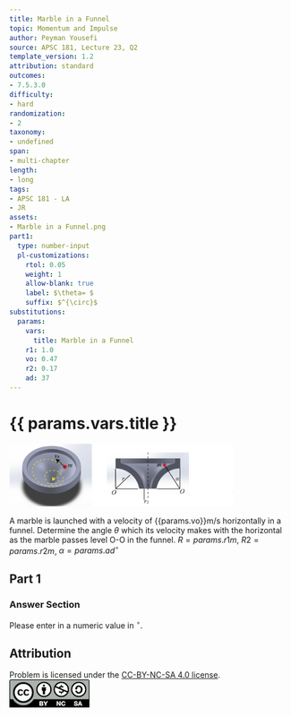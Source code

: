 ```yaml
---
title: Marble in a Funnel
topic: Momentum and Impulse
author: Peyman Yousefi
source: APSC 181, Lecture 23, Q2
template_version: 1.2
attribution: standard
outcomes:
- 7.5.3.0
difficulty:
- hard
randomization:
- 2
taxonomy:
- undefined
span:
- multi-chapter
length:
- long
tags:
- APSC 181 - LA
- JR
assets:
- Marble in a Funnel.png
part1:
  type: number-input
  pl-customizations:
    rtol: 0.05
    weight: 1
    allow-blank: true
    label: $\theta= $
    suffix: $^{\circ}$
substitutions:
  params:
    vars:
      title: Marble in a Funnel
    r1: 1.0
    vo: 0.47
    r2: 0.17
    ad: 37
---
```

# {{ params.vars.title }}
<img src="Marble in a Funnel.png" width=400>

A marble is launched with a velocity of {{params.vo}}m/s horizontally in a funnel.
Determine the angle $\theta$ which its velocity makes with the horizontal as the marble passes level O-O in the funnel.
$R = {{params.r1}}m$, $R2 = {{params.r2}}m$, $\alpha= {{params.ad}}^\circ$

## Part 1

### Answer Section

Please enter in a numeric value in $^\circ$.

## Attribution

Problem is licensed under the [CC-BY-NC-SA 4.0 license](https://creativecommons.org/licenses/by-nc-sa/4.0/).<br> ![The Creative Commons 4.0 license requiring attribution-BY, non-commercial-NC, and share-alike-SA license.](https://raw.githubusercontent.com/firasm/bits/master/by-nc-sa.png)